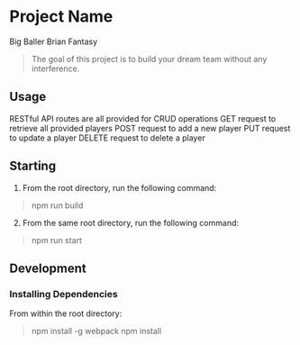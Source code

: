 # Project Name
Big Baller Brian Fantasy
 > The goal of this project is to build your dream team without any interference.
 
## Usage ##
RESTful API routes are all provided for CRUD operations
GET request to retrieve all provided players
POST request to add a new player
PUT request to update a player
DELETE request to delete a player

## Starting ##
 1. From the root directory, run the following command:
   > npm run build
 2. From the same root directory, run the following command:
   > npm run start

## Development ##
### Installing Dependencies ###
 From within the root directory:
 > npm install -g webpack
 > npm install
